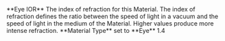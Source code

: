<tr>
<td>**Eye IOR**</td>
<td>The index of refraction for this Material. The index of refraction defines the ratio between the speed of light in a vacuum and the speed of light in the medium of the Material. Higher values produce more intense refraction.</td>
<td>**Material Type** set to **Eye**</td>
<td>1.4</td>
</tr>
